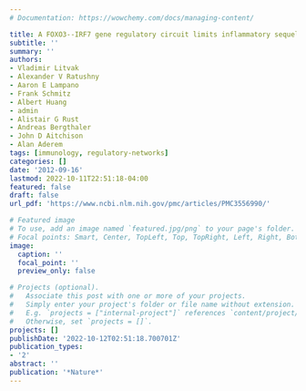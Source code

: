 ```yaml
---
# Documentation: https://wowchemy.com/docs/managing-content/

title: A FOXO3--IRF7 gene regulatory circuit limits inflammatory sequelae of antiviral responses
subtitle: ''
summary: ''
authors:
- Vladimir Litvak
- Alexander V Ratushny
- Aaron E Lampano
- Frank Schmitz
- Albert Huang
- admin
- Alistair G Rust
- Andreas Bergthaler
- John D Aitchison
- Alan Aderem
tags: [immunology, regulatory-networks]
categories: []
date: '2012-09-16'
lastmod: 2022-10-11T22:51:18-04:00
featured: false
draft: false
url_pdf: 'https://www.ncbi.nlm.nih.gov/pmc/articles/PMC3556990/'

# Featured image
# To use, add an image named `featured.jpg/png` to your page's folder.
# Focal points: Smart, Center, TopLeft, Top, TopRight, Left, Right, BottomLeft, Bottom, BottomRight.
image:
  caption: ''
  focal_point: ''
  preview_only: false

# Projects (optional).
#   Associate this post with one or more of your projects.
#   Simply enter your project's folder or file name without extension.
#   E.g. `projects = ["internal-project"]` references `content/project/deep-learning/index.md`.
#   Otherwise, set `projects = []`.
projects: []
publishDate: '2022-10-12T02:51:18.700701Z'
publication_types:
- '2'
abstract: ''
publication: '*Nature*'
---
```

